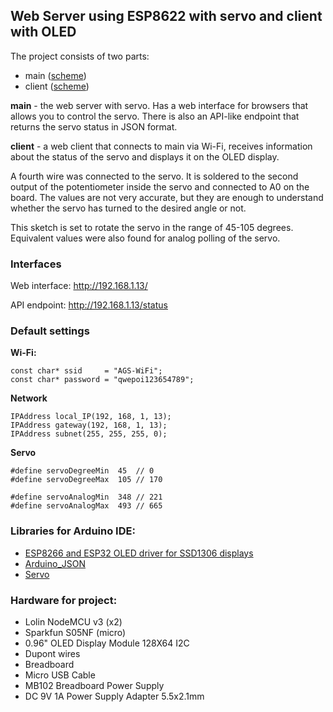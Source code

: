 ## Web Server using ESP8622 with servo and client with OLED
The project consists of two parts:
- main ([scheme](main/main.jpg))
- client ([scheme](client/client.jpg))

**main** - the web server with servo. Has a web interface for browsers that allows you to control the servo. There is also an API-like endpoint that returns the servo status in JSON format.

**client** - a web client that connects to main via Wi-Fi, receives information about the status of the servo and displays it on the OLED display.

A fourth wire was connected to the servo. It is soldered
  to the second output of the potentiometer inside the servo and connected to A0 on the board. The values are not very accurate, but they are enough to understand whether the servo has turned to the desired angle or not.

This sketch is set to rotate the servo in the range of 45-105 degrees. Equivalent values were also found for analog polling of the servo.

### Interfaces

Web interface: http://192.168.1.13/

API endpoint: http://192.168.1.13/status

### Default settings
**Wi-Fi:**
```
const char* ssid     = "AGS-WiFi";
const char* password = "qwepoi123654789";
```

**Network**
```
IPAddress local_IP(192, 168, 1, 13);
IPAddress gateway(192, 168, 1, 13);
IPAddress subnet(255, 255, 255, 0);
```

**Servo**
```
#define servoDegreeMin  45  // 0
#define servoDegreeMax  105 // 170

#define servoAnalogMin  348 // 221
#define servoAnalogMax  493 // 665
```

### Libraries for Arduino IDE:
- [ESP8266 and ESP32 OLED driver for SSD1306 displays](https://github.com/ThingPulse/esp8266-oled-ssd1306)
- [Arduino_JSON](http://github.com/arduino-libraries/Arduino_JSON)
- [Servo](http://www.arduino.cc/en/Reference/Servo)

### Hardware for project:
- Lolin NodeMCU v3 (x2)
- Sparkfun S05NF (micro)
- 0.96" OLED Display Module 128X64 I2C
- Dupont wires
- Breadboard
- Micro USB Cable
- MB102 Breadboard Power Supply
- DC 9V 1A Power Supply Adapter 5.5x2.1mm
